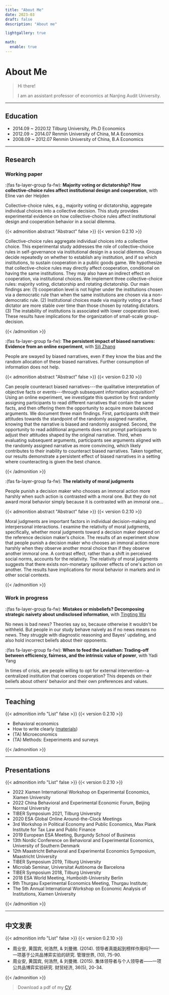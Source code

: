 ```yaml
---
title: "About Me"
date: 2023-03
draft: false
description: "About me"

lightgallery: true

math:
  enable: true
---
```


# About Me

> Hi there!
>
> I am an assistant professor of economics at Nanjing Audit University.
> 
---

## Education

* 2014.09 ~ 2020.12 Tilburg University, Ph.D Economics
* 2012.09 ~ 2014.07 Renmin University of China, M.A Economics
* 2008.09 ~ 2012.07 Renmin University of China, B.A Economics

---

## Research

### Working paper

:(fas fa-layer-group fa-fw): **Majority voting or dictatorship? How collective-choice rules affect institutional design and cooperation**, with Eline van der Heijden

Collective-choice rules, e.g., majority voting or dictatorship, aggregate individual choices into a collective decision. This study provides experimental evidence on how collective-choice rules affect institutional design and cooperation behavior in a social dilemma.

{{< admonition abstract "Abstract" false >}}
{{< version 0.2.10 >}}

Collective-choice rules aggregate individual choices into a collective choice. This experimental study addresses the role of collective-choice rules in self-governance via institutional design in a social dilemma. Groups decide repeatedly on whether to establish any institution, and if so which institutions, to sustain cooperation in a public goods game. We hypothesize that collective-choice rules may directly affect cooperation, conditional on having the same institutions. They may also have an indirect effect on cooperation, via institutional choices. We implement three collective-choice rules: majority voting, dictatorship and rotating dictatorship. Our main findings are: (1) cooperation level is not higher under the institutions chosen via a democratic rule than when the same institutions are chosen via a non-democratic rule. (2) Institutional choices made via majority voting or a fixed dictator are more stable over time than those chosen by rotating dictators. (3) The instability of institutions is associated with lower cooperation level. These results have implications for the organization of small-scale group-decision.

{{< /admonition >}}


:(fas fa-layer-group fa-fw): **The persistent impact of biased narratives: Evidence from an online experiment**, with [Sili Zhang](www.silizhang.com)

People are swayed by biased narratives, even if they know the bias and the random allocation of these biased narratives. Further consumption of information does not help.

{{< admonition abstract "Abstract" false >}}
{{< version 0.2.10 >}}

Can people counteract biased narratives---the qualitative interpretation of objective facts or events---through subsequent information acquisition? Using an online experiment, we investigate this question by first randomly assigning participants to read different narratives that contain the same facts, and then offering them the opportunity to acquire more balanced arguments. We document three main findings. First, participants shift their attitudes towards the standpoint of the randomly assigned narrative, knowing that the narrative is biased and randomly assigned. Second, the opportunity to read additional arguments does not prompt participants to adjust their attitudes shaped by the original narrative. Third, when evaluating subsequent arguments, participants see arguments aligned with the randomly assigned narrative as more convincing, which likely contributes to their inability to counteract biased narratives. Taken together, our results demonstrate a persistent effect of biased narratives in a setting where counteracting is given the best chance.

{{< /admonition >}}

:(fas fa-layer-group fa-fw): **The relativity of moral judgments**

People punish a decision maker who chooses an immoral action more harshly when such action is contrasted with a moral one. But they do not award moral behavior simply because it is contrasted with an immoral one...

{{< admonition abstract "Abstract" false >}}
{{< version 0.2.10 >}}

Moral judgments are important factors in individual decision-making and interpersonal interactions. I examine the relativity of moral judgments, specifically, whether moral judgments toward a decision maker depend on the reference decision maker’s choice. The results of an experiment show that people punish a decision maker who chooses an immoral action more harshly when they observe another moral choice than if they observe another immoral one. A contrast effect, rather than a shift in perceived social norms, accounts for the relativity. The relativity of moral judgments suggests that there exists non-monetary spillover effects of one's action on another. The results have implications for moral behavior in markets and in other social contexts. 

{{< /admonition >}}

### Work in progress

:(fas fa-layer-group fa-fw): **Mistakes or misbeliefs? Decomposing strategic naivety about undisclosed information**, with [Tingting Wu](https://sites.google.com/view/tingtingwuecon/home)

No news is bad news? Theories say so, because otherwise it wouldn't be withheld. But people in our study behave naively as if no news means no news. They struggle with diagnostic reasoning and Bayes' updating, and also hold incorrect beliefs about their opponents.

:(fas fa-layer-group fa-fw): **When to feed the Leviathan: Trading-off between efficiency, fairness, and the intrinsic value of power**, with Yadi Yang

In times of crisis, are people willing to opt for external intervention--a centralized institution that coerces cooperation? This depends on their beliefs about others' behavior and their own preferences and values.

---

## Teaching

{{< admonition info "List" false >}}
{{< version 0.2.10 >}}

* Behavioral economics
* How to write clearly ([materials](../posts/writing-clarity))
* (TA) Microeconomics
* (TA) Methods: Exeperiments and surveys

{{< /admonition >}}

---

## Presentations

{{< admonition info "List" false >}}
{{< version 0.2.10 >}}

* 2022 Xiamen International Workshop on Experimental Economics, Xiamen University
* 2022 China Behavioral and Experimental Economic Forum, Beijing Normal University
* TIBER Symposium 2021, Tilburg University
* 2020 ESA Global Online Around-the-Clock Meetings
* 3rd Workshop in Political Economy and Public Economics, Max Plank Institute for Tax Law and Public Finance
* 2019 European ESA Meeting, Burgundy School of Business
* 13th Nordic Conference on Behavioral and Experimental Economics, University of Southern Denmark 
* 12th Maastricht Behavioral and Experimental Economics Symposium, Maastricht University
* TIBER Symposium 2019, Tilburg University 
* Microlab Seminar, Universitat Autònoma de Barcelona
* TIBER Symposium 2018, Tilburg University  
* 2018 ESA World Meeting, Humboldt-University Berlin 
* 9th Thurgau Experimental Economics Meeting, Thurgau Institute; 
* The 5th Annual International Workshop on Economic Analysis of Institutions, Xiamen University 

{{< /admonition >}}

---

## 中文发表

{{< admonition info "List" false >}}
{{< version 0.2.10 >}}

* 周业安, 黄国宾, 何浩然, & 刘曼微. (2014). 领导者真能起到榜样作用吗?——一项基于公共品博弈实验的研究. 管理世界, (10), 75-90.
* 周业安, 黄国宾, 何浩然, & 刘曼微. (2015). 集体领导者与个人领导者——一项公共品博弈实验研究. 财贸经济, 36(5), 20-34.

{{< /admonition >}}

> Download a pdf of my [CV]().



